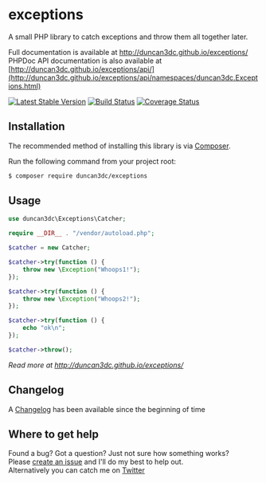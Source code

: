 # exceptions
A small PHP library to catch exceptions and throw them all together later.

Full documentation is available at http://duncan3dc.github.io/exceptions/  
PHPDoc API documentation is also available at [http://duncan3dc.github.io/exceptions/api/](http://duncan3dc.github.io/exceptions/api/namespaces/duncan3dc.Exceptions.html)  

[![Latest Stable Version](https://poser.pugx.org/duncan3dc/exceptions/version.svg)](https://packagist.org/packages/duncan3dc/exceptions)
[![Build Status](https://travis-ci.org/duncan3dc/exceptions.svg?branch=master)](https://travis-ci.org/duncan3dc/exceptions)
[![Coverage Status](https://coveralls.io/repos/github/duncan3dc/exceptions/badge.svg)](https://coveralls.io/github/duncan3dc/exceptions)

## Installation

The recommended method of installing this library is via [Composer](//getcomposer.org/).

Run the following command from your project root:

```bash
$ composer require duncan3dc/exceptions
```


## Usage

```php
use duncan3dc\Exceptions\Catcher;

require __DIR__ . "/vendor/autoload.php";

$catcher = new Catcher;

$catcher->try(function () {
    throw new \Exception("Whoops1!");
});

$catcher->try(function () {
    throw new \Exception("Whoops2!");
});

$catcher->try(function () {
    echo "ok\n";
});

$catcher->throw();
```

_Read more at http://duncan3dc.github.io/exceptions/_  


## Changelog
A [Changelog](CHANGELOG.md) has been available since the beginning of time


## Where to get help
Found a bug? Got a question? Just not sure how something works?  
Please [create an issue](//github.com/duncan3dc/exceptions/issues) and I'll do my best to help out.  
Alternatively you can catch me on [Twitter](https://twitter.com/duncan3dc)
